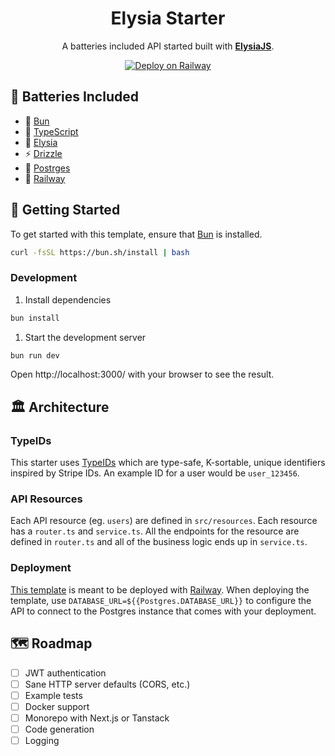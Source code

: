 <div align="center">
  <h1>Elysia Starter</h1>
  <p>A batteries included API started built with <a href="https://elysiajs.com/" target="_blank"><b>ElysiaJS</b></a>.</p>
  <a href="https://railway.app/template/2TqJzK?referralCode=dlaCKJ" rel="nofollow"><img src="https://railway.app/button.svg" alt="Deploy on Railway" data-canonical-src="https://railway.app/button.svg" style="max-width: 100%;"></a>
</div>

## 🔋 Batteries Included

- 🥟 [Bun](https://bun.sh/)
- 👮 [TypeScript](https://www.typescriptlang.org/)
- 🦊 [Elysia](https://elysiajs.com/)
- ⚡ [Drizzle](https://orm.drizzle.team/)
- 🐘 [Postrges](https://www.postgresql.org/)
- 🚄 [Railway](https://railway.app/)

## 🚀 Getting Started

To get started with this template, ensure that [Bun](https://bun.sh/) is installed.

```bash
curl -fsSL https://bun.sh/install | bash
```

### Development

1. Install dependencies

```bash
bun install
```

1. Start the development server

```bash
bun run dev
```

Open http://localhost:3000/ with your browser to see the result.

## 🏛️ Architecture

### TypeIDs

This starter uses [TypeIDs](https://github.com/jetpack-io/typeid-js) which are type-safe, K-sortable, unique identifiers inspired by Stripe IDs. An example ID for a user would be `user_123456`.

### API Resources

Each API resource (eg. `users`) are defined in `src/resources`. Each resource has a `router.ts` and `service.ts`. All the endpoints for the resource are defined in `router.ts` and all of the business logic ends up in `service.ts`.

### Deployment

[This template](https://railway.com/deploy/2TqJzK) is meant to be deployed with [Railway](https://railway.app/). When deploying the template, use `DATABASE_URL=${{Postgres.DATABASE_URL}}` to configure the API to connect to the Postgres instance that comes with your deployment.

## 🗺️ Roadmap

- [ ] JWT authentication
- [ ] Sane HTTP server defaults (CORS, etc.)
- [ ] Example tests
- [ ] Docker support
- [ ] Monorepo with Next.js or Tanstack
- [ ] Code generation
- [ ] Logging
